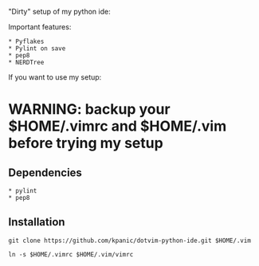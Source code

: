 "Dirty" setup of my python ide:

Important features:

    * Pyflakes
    * Pylint on save
    * pep8
    * NERDTree

If you want to use my setup:

# WARNING: backup your $HOME/.vimrc and $HOME/.vim before trying my setup

## Dependencies

    * pylint
    * pep8

## Installation

    git clone https://github.com/kpanic/dotvim-python-ide.git $HOME/.vim

    ln -s $HOME/.vimrc $HOME/.vim/vimrc
